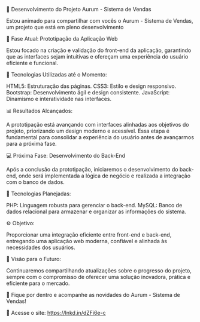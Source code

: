 
🎯 Desenvolvimento do Projeto Aurum - Sistema de Vendas

Estou animado para compartilhar com vocês o Aurum - Sistema de Vendas, um projeto que está em pleno desenvolvimento

🚀 Fase Atual: Prototipação da Aplicação Web

Estou focado na criação e validação do front-end da aplicação, garantindo que as interfaces sejam intuitivas e ofereçam uma experiência do usuário eficiente e funcional.

🔧 Tecnologias Utilizadas até o Momento:

HTML5: Estruturação das páginas.
CSS3: Estilo e design responsivo.
Bootstrap: Desenvolvimento ágil e design consistente.
JavaScript​: Dinamismo e interatividade nas interfaces.

📊 Resultados Alcançados:

A prototipação está avançando com interfaces alinhadas aos objetivos do projeto, priorizando um design moderno e acessível. Essa etapa é fundamental para consolidar a experiência do usuário antes de avançarmos para a próxima fase.

💻 Próxima Fase: Desenvolvimento do Back-End

Após a conclusão da prototipação, iniciaremos o desenvolvimento do back-end, onde será implementada a lógica de negócio e realizada a integração com o banco de dados.

🔧 Tecnologias Planejadas:

PHP: Linguagem robusta para gerenciar o back-end.
MySQL: Banco de dados relacional para armazenar e organizar as informações do sistema.

⚙️ Objetivo:

Proporcionar uma integração eficiente entre front-end e back-end, entregando uma aplicação web moderna, confiável e alinhada às necessidades dos usuários.

🌟 Visão para o Futuro:

Continuaremos compartilhando atualizações sobre o progresso do projeto, sempre com o compromisso de oferecer uma solução inovadora, prática e eficiente para o mercado.

📌 Fique por dentro e acompanhe as novidades do Aurum - Sistema de Vendas!

🔗 Acesse o site: https://lnkd.in/dZFi6e-c
